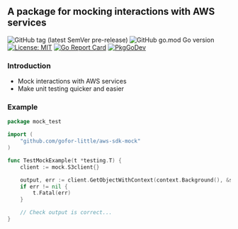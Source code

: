 ## A package for mocking interactions with AWS services

![GitHub tag (latest SemVer pre-release)](https://img.shields.io/github/v/tag/gofor-little/aws-sdk-mock?include_prereleases)
![GitHub go.mod Go version](https://img.shields.io/github/go-mod/go-version/gofor-little/aws-sdk-mock)
[![License: MIT](https://img.shields.io/badge/License-MIT-yellow.svg)](https://raw.githubusercontent.com/gofor-little/aws-sdk-mock/main/LICENSE)
[![Go Report Card](https://goreportcard.com/badge/github.com/gofor-little/aws-sdk-mock)](https://goreportcard.com/report/github.com/gofor-little/aws-sdk-mock)
[![PkgGoDev](https://pkg.go.dev/badge/github.com/gofor-little/aws-sdk-mock)](https://pkg.go.dev/github.com/gofor-little/aws-sdk-mock)

### Introduction
* Mock interactions with AWS services
* Make unit testing quicker and easier

### Example
```go
package mock_test

import (
    "github.com/gofor-little/aws-sdk-mock"
)

func TestMockExample(t *testing.T) {
    client := mock.S3client{}

    output, err := client.GetObjectWithContext(context.Background(), &s3.GetObjectInput{})
    if err != nil {
        t.Fatal(err)
    }

    // Check output is correct...
}
```